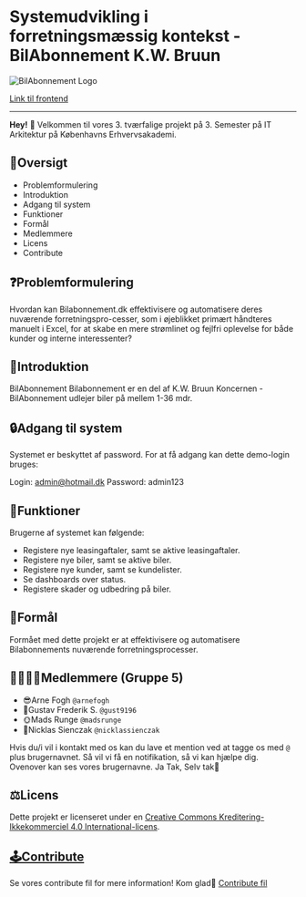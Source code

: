 # Systemudvikling i forretningsmæssig kontekst - BilAbonnement K.W. Bruun

![BilAbonnement Logo](https://res.cloudinary.com/digital-interdan-bilabonnement/image/upload/v1621580685/Logos/BILABONNEMENT_rgb_mmahqw.png)

[Link til frontend](https://gust9196.github.io/frontend/)


***

**Hey!** 👋 Velkommen til vores 3. tværfalige projekt på 3. Semester på IT Arkitektur på Københavns Erhvervsakademi.

## 📖Oversigt

 - Problemformulering
 - Introduktion
 - Adgang til system
 - Funktioner
 - Formål
 - Medlemmere
 - Licens
 - Contribute

## ❓Problemformulering
Hvordan kan Bilabonnement.dk effektivisere og automatisere deres nuværende forretningspro-cesser, som i øjeblikket primært håndteres manuelt i Excel, for at skabe en mere strømlinet og fejlfri oplevelse for både kunder og interne interessenter? 

## 👀Introduktion

BilAbonnement Bilabonnement er en del af K.W. Bruun Koncernen - BilAbonnement udlejer biler på mellem 1-36 mdr.

## 🔒Adgang til system
Systemet er beskyttet af password. For at få adgang kan dette demo-login bruges:

Login: admin@hotmail.dk
Password: admin123


## 🎱Funktioner

Brugerne af systemet kan følgende:
 - Registere nye leasingaftaler, samt se aktive leasingaftaler.
 - Registere nye biler, samt se aktive biler.
 - Registere nye kunder, samt se kundelister.
 - Se dashboards over status.
 - Registere skader og udbedring på biler.
   


## 🤔Formål

Formået med dette projekt er at effektivisere og automatisere Bilabonnements nuværende forretningsprocesser.

## 👨‍👨‍👦‍👦Medlemmere (Gruppe 5)

 - 😎Arne Fogh `@arnefogh` 
 - 🤠Gustav Frederik S.  `@gust9196`
 - 🌞Mads Runge `@madsrunge`
 - 🧐Nicklas Sienczak `@nicklassienczak`
 

Hvis du/i vil i kontakt med os kan du lave et mention ved at tagge os med `@` plus brugernavnet. Så vil vi få en notifikation, så vi kan hjælpe dig. Ovenover kan ses vores brugernavne. Ja Tak, Selv tak🥰

## ⚖️Licens 

Dette projekt er licenseret under en [Creative Commons Kreditering-Ikkekommerciel 4.0 International-licens](http://creativecommons.org/licenses/by-nc/4.0/).

## [🕹️Contribute](https://github.com/nicklassienczak/BeSammen/blob/e789eac970a3cecceecea62ed0bf839091fd94b6/Contribute.md)
Se vores contribute fil for mere information! Kom glad🦆
[Contribute fil](https://github.com/nicklassienczak/BeSammen/blob/e789eac970a3cecceecea62ed0bf839091fd94b6/Contribute.md)

